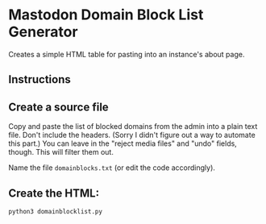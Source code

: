 # Mastodon Domain Block List Generator

Creates a simple HTML table for pasting into an instance's about page.

## Instructions

## Create a source file

Copy and paste the list of blocked domains from the admin into a plain text file. Don't include the headers. (Sorry I didn't figure out a way to automate this part.) You can leave in the "reject media files" and "undo" fields, though. This will filter them out.

Name the file ```domainblocks.txt``` (or edit the code accordingly).

## Create the HTML:

``` python3 domainblocklist.py ```
